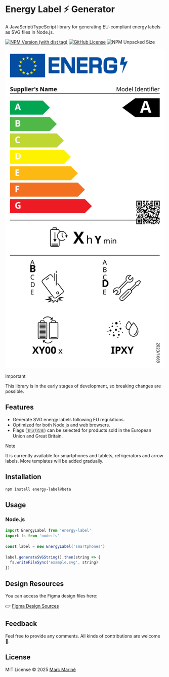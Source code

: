# Energy Label ⚡ Generator

A JavaScript/TypeScript library for generating EU-compliant energy labels as SVG files in Node.js.

[![NPM Version (with dist tag)](https://img.shields.io/npm/v/energy-label/beta)](https://www.npmjs.com/package/energy-label/v/beta)
[![GitHub License](https://img.shields.io/github/license/marcmarine/energy-label)](LICENSE)
![NPM Unpacked Size](https://img.shields.io/npm/unpacked-size/energy-label/beta)

![Energy label example of wine refrigerator](https://raw.githubusercontent.com/marcmarine/energy-label/refs/heads/main/example.svg)

> [!IMPORTANT]
> This library is in the early stages of development, so breaking changes are possible.

## Features

- Generate SVG energy labels following EU regulations.
- Optimized for both Node.js and web browsers.
- Flags (🇪🇺/🇬🇧) can be selected for products sold in the European Union and Great Britain.

> [!NOTE]
> It is currently available for smartphones and tablets, refrigerators and arrow labels. More templates will be added gradually.

## Installation

```bash
npm install energy-label@beta
```

## Usage

### Node.js

```js
import EnergyLabel from 'energy-label'
import fs from 'node:fs'

const label = new EnergyLabel('smartphones')

label.generateSVGString().then(string => {
  fs.writeFileSync('example.svg', string)
})
```

## Design Resources

You can access the Figma design files here:

👉 [Figma Design Sources](https://www.figma.com/community/file/1487367561346990079)

## Feedback

Feel free to provide any comments. All kinds of contributions are welcome 🚀.

## License

MIT License © 2025 [Marc Mariné](https://github.com/marcmarine)

